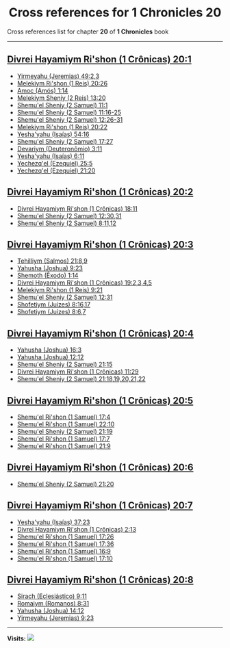 <div align="center">

# Cross references for **1 Chronicles 20**
</div>

Cross references list for chapter **20** of **1 Chronicles** book

---

<h2 id="1"><a href="https://bible.ozzuu.com/pt_yah/1Ch/20#1" target="_blank">Divrei Hayamiym Ri'shon (1 Crônicas) 20:1</a></h2>

- [Yirmeyahu (Jeremias) 49:2,3](https://bible.ozzuu.com/pt_yah/Jer/49#2)
- [Melekiym Ri'shon (1 Reis) 20:26](https://bible.ozzuu.com/pt_yah/1Ki/20#26)
- [Amoc (Amós) 1:14](https://bible.ozzuu.com/pt_yah/Am/1#14)
- [Melekiym Sheniy (2 Reis) 13:20](https://bible.ozzuu.com/pt_yah/2Ki/13#20)
- [Shemu'el Sheniy (2 Samuel) 11:1](https://bible.ozzuu.com/pt_yah/2Sm/11#1)
- [Shemu'el Sheniy (2 Samuel) 11:16-25](https://bible.ozzuu.com/pt_yah/2Sm/11#16)
- [Shemu'el Sheniy (2 Samuel) 12:26-31](https://bible.ozzuu.com/pt_yah/2Sm/12#26)
- [Melekiym Ri'shon (1 Reis) 20:22](https://bible.ozzuu.com/pt_yah/1Ki/20#22)
- [Yesha'yahu (Isaías) 54:16](https://bible.ozzuu.com/pt_yah/Isa/54#16)
- [Shemu'el Sheniy (2 Samuel) 17:27](https://bible.ozzuu.com/pt_yah/2Sm/17#27)
- [Devariym (Deuteronômio) 3:11](https://bible.ozzuu.com/pt_yah/Deu/3#11)
- [Yesha'yahu (Isaías) 6:11](https://bible.ozzuu.com/pt_yah/Isa/6#11)
- [Yechezq'el (Ezequiel) 25:5](https://bible.ozzuu.com/pt_yah/Eze/25#5)
- [Yechezq'el (Ezequiel) 21:20](https://bible.ozzuu.com/pt_yah/Eze/21#20)
<h2 id="2"><a href="https://bible.ozzuu.com/pt_yah/1Ch/20#2" target="_blank">Divrei Hayamiym Ri'shon (1 Crônicas) 20:2</a></h2>

- [Divrei Hayamiym Ri'shon (1 Crônicas) 18:11](https://bible.ozzuu.com/pt_yah/1Ch/18#11)
- [Shemu'el Sheniy (2 Samuel) 12:30,31](https://bible.ozzuu.com/pt_yah/2Sm/12#30)
- [Shemu'el Sheniy (2 Samuel) 8:11,12](https://bible.ozzuu.com/pt_yah/2Sm/8#11)
<h2 id="3"><a href="https://bible.ozzuu.com/pt_yah/1Ch/20#3" target="_blank">Divrei Hayamiym Ri'shon (1 Crônicas) 20:3</a></h2>

- [Tehilliym (Salmos) 21:8,9](https://bible.ozzuu.com/pt_yah/Psa/21#8)
- [Yahusha (Joshua) 9:23](https://bible.ozzuu.com/pt_yah/Jos/9#23)
- [Shemoth (Êxodo) 1:14](https://bible.ozzuu.com/pt_yah/Exo/1#14)
- [Divrei Hayamiym Ri'shon (1 Crônicas) 19:2,3,4,5](https://bible.ozzuu.com/pt_yah/1Ch/19#2)
- [Melekiym Ri'shon (1 Reis) 9:21](https://bible.ozzuu.com/pt_yah/1Ki/9#21)
- [Shemu'el Sheniy (2 Samuel) 12:31](https://bible.ozzuu.com/pt_yah/2Sm/12#31)
- [Shofetiym (Juízes) 8:16,17](https://bible.ozzuu.com/pt_yah/Jdg/8#16)
- [Shofetiym (Juízes) 8:6,7](https://bible.ozzuu.com/pt_yah/Jdg/8#6)
<h2 id="4"><a href="https://bible.ozzuu.com/pt_yah/1Ch/20#4" target="_blank">Divrei Hayamiym Ri'shon (1 Crônicas) 20:4</a></h2>

- [Yahusha (Joshua) 16:3](https://bible.ozzuu.com/pt_yah/Jos/16#3)
- [Yahusha (Joshua) 12:12](https://bible.ozzuu.com/pt_yah/Jos/12#12)
- [Shemu'el Sheniy (2 Samuel) 21:15](https://bible.ozzuu.com/pt_yah/2Sm/21#15)
- [Divrei Hayamiym Ri'shon (1 Crônicas) 11:29](https://bible.ozzuu.com/pt_yah/1Ch/11#29)
- [Shemu'el Sheniy (2 Samuel) 21:18,19,20,21,22](https://bible.ozzuu.com/pt_yah/2Sm/21#18)
<h2 id="5"><a href="https://bible.ozzuu.com/pt_yah/1Ch/20#5" target="_blank">Divrei Hayamiym Ri'shon (1 Crônicas) 20:5</a></h2>

- [Shemu'el Ri'shon (1 Samuel) 17:4](https://bible.ozzuu.com/pt_yah/1Sm/17#4)
- [Shemu'el Ri'shon (1 Samuel) 22:10](https://bible.ozzuu.com/pt_yah/1Sm/22#10)
- [Shemu'el Sheniy (2 Samuel) 21:19](https://bible.ozzuu.com/pt_yah/2Sm/21#19)
- [Shemu'el Ri'shon (1 Samuel) 17:7](https://bible.ozzuu.com/pt_yah/1Sm/17#7)
- [Shemu'el Ri'shon (1 Samuel) 21:9](https://bible.ozzuu.com/pt_yah/1Sm/21#9)
<h2 id="6"><a href="https://bible.ozzuu.com/pt_yah/1Ch/20#6" target="_blank">Divrei Hayamiym Ri'shon (1 Crônicas) 20:6</a></h2>

- [Shemu'el Sheniy (2 Samuel) 21:20](https://bible.ozzuu.com/pt_yah/2Sm/21#20)
<h2 id="7"><a href="https://bible.ozzuu.com/pt_yah/1Ch/20#7" target="_blank">Divrei Hayamiym Ri'shon (1 Crônicas) 20:7</a></h2>

- [Yesha'yahu (Isaías) 37:23](https://bible.ozzuu.com/pt_yah/Isa/37#23)
- [Divrei Hayamiym Ri'shon (1 Crônicas) 2:13](https://bible.ozzuu.com/pt_yah/1Ch/2#13)
- [Shemu'el Ri'shon (1 Samuel) 17:26](https://bible.ozzuu.com/pt_yah/1Sm/17#26)
- [Shemu'el Ri'shon (1 Samuel) 17:36](https://bible.ozzuu.com/pt_yah/1Sm/17#36)
- [Shemu'el Ri'shon (1 Samuel) 16:9](https://bible.ozzuu.com/pt_yah/1Sm/16#9)
- [Shemu'el Ri'shon (1 Samuel) 17:10](https://bible.ozzuu.com/pt_yah/1Sm/17#10)
<h2 id="8"><a href="https://bible.ozzuu.com/pt_yah/1Ch/20#8" target="_blank">Divrei Hayamiym Ri'shon (1 Crônicas) 20:8</a></h2>

- [Sirach (Eclesiástico) 9:11](https://bible.ozzuu.com/pt_yah/Sir/9#11)
- [Romaiym (Romanos) 8:31](https://bible.ozzuu.com/pt_yah/Rom/8#31)
- [Yahusha (Joshua) 14:12](https://bible.ozzuu.com/pt_yah/Jos/14#12)
- [Yirmeyahu (Jeremias) 9:23](https://bible.ozzuu.com/pt_yah/Jer/9#23)


---

**Visits:**
![](https://profile-counter.glitch.me/visitCounter_crossrefs46/count.svg)
